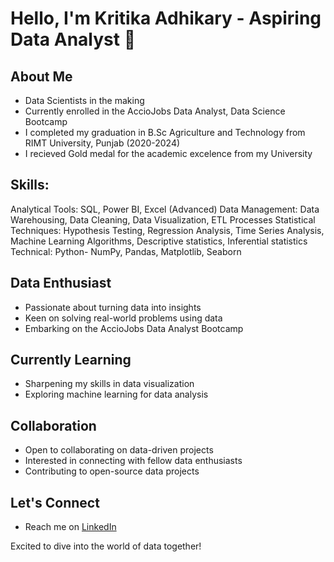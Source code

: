 # Hello, I'm Kritika Adhikary - Aspiring Data Analyst 👋

## About Me
- Data Scientists in the making
- Currently enrolled in the AccioJobs Data Analyst, Data Science Bootcamp
- I completed my graduation in B.Sc Agriculture and Technology from RIMT University, Punjab (2020-2024)
- I recieved Gold medal for the academic excelence from my University

## Skills:
Analytical Tools: SQL, Power BI, Excel (Advanced)
Data Management: Data Warehousing, Data Cleaning, Data Visualization, ETL Processes
Statistical Techniques: Hypothesis Testing, Regression Analysis, Time Series Analysis, Machine Learning Algorithms, Descriptive statistics, Inferential statistics
Technical: Python- NumPy, Pandas, Matplotlib, Seaborn

## Data Enthusiast
- Passionate about turning data into insights
- Keen on solving real-world problems using data
- Embarking on the AccioJobs Data Analyst Bootcamp

## Currently Learning
- Sharpening my skills in data visualization
- Exploring machine learning for data analysis
  
## Collaboration
-  Open to collaborating on data-driven projects
-  Interested in connecting with fellow data enthusiasts
-  Contributing to open-source data projects

## Let's Connect
- Reach me on [LinkedIn](https://www.linkedin.com/in/kritika-adhikary-667831252/)
  

Excited to dive into the world of data together!


<!---
Kritika0204/Kritika0204 is a ✨ special ✨ repository because its `README.md` (this file) appears on your GitHub profile.
You can click the Preview link to take a look at your changes.
--->
